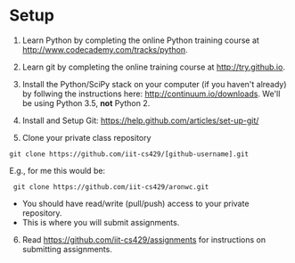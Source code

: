 # Setup

1. Learn Python by completing the online Python training course at <http://www.codecademy.com/tracks/python>.

2. Learn git by completing the online training course at <http://try.github.io>.

3. Install the Python/SciPy stack on your computer (if you haven't already) by follwing the instructions here: <http://continuum.io/downloads>. We'll be using Python 3.5, **not** Python 2.

4. Install and Setup Git: <https://help.github.com/articles/set-up-git/>

5. Clone your private class repository
```
git clone https://github.com/iit-cs429/[github-username].git
```
E.g., for me this would be:
  ```
   git clone https://github.com/iit-cs429/aronwc.git
  ```
  - You should have read/write (pull/push) access to your private repository.
  - This is where you will submit assignments.

6. Read <https://github.com/iit-cs429/assignments> for instructions on submitting assignments.
